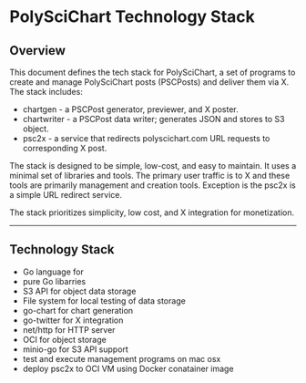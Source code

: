 # PolySciChart Technology Stack

## Overview
This document defines the tech stack for PolySciChart, a set of programs to create and manage
PolySciChart posts (PSCPosts) and deliver them via X. The stack includes:
- chartgen - a PSCPost generator, previewer, and X poster.
- chartwriter - a PSCPost data writer; generates JSON and stores to S3 object.
- psc2x - a service that redirects polyscichart.com URL requests to corresponding  X post.

The stack is designed to be simple, low-cost, and easy to maintain. It uses a minimal set of
libraries and tools. The primary user traffic is to X and these tools are primarily management
and creation tools. Exception is the psc2x is a simple URL redirect service.

The stack prioritizes simplicity, low cost, and X integration for monetization. 

---

## Technology Stack

- Go language for 
- pure Go libarries
- S3 API for object data storage
- File system for local testing of data storage
- go-chart for chart generation
- go-twitter for X integration
- net/http for HTTP server
- OCI for object storage
- minio-go for S3 API support
- test and execute management programs on mac osx
- deploy psc2x to OCI VM using Docker conatainer image

